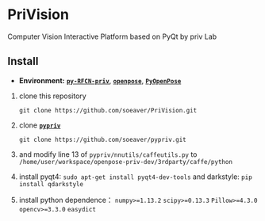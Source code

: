 # PriVision
Computer Vision Interactive Platform based on PyQt by priv Lab


## Install
* **Environment:** [**`py-RFCN-priv`**](https://github.com/soeaver/py-RFCN-priv), [**`openpose`**](https://github.com/CMU-Perceptual-Computing-Lab/openpose), [**`PyOpenPose`**](https://github.com/FORTH-ModelBasedTracker/PyOpenPose)

1. clone this repository

    `git clone https://github.com/soeaver/PriVision.git` 
    
1. clone [**`pypriv`**](https://github.com/soeaver/pypriv)

    `git clone https://github.com/soeaver/pypriv.git` 
    
2. and modify line 13 of `pypriv/nnutils/caffeutils.py` to `/home/user/workspace/openpose-priv-dev/3rdparty/caffe/python`

3. install pyqt4:
    `sudo apt-get install pyqt4-dev-tools`
and darkstyle:
    `pip install qdarkstyle`

4. install python dependence：
`numpy>=1.13.2`
`scipy>=0.13.3`
`Pillow>=4.3.0`
`opencv>=3.3.0`
`easydict`
